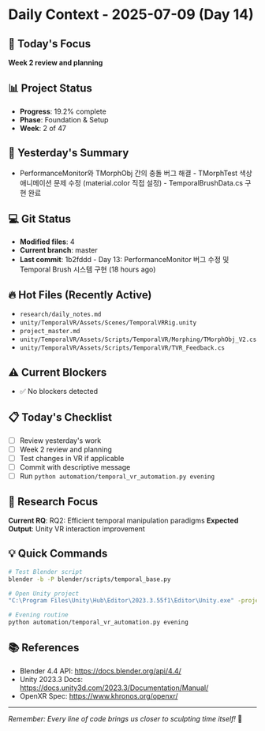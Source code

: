 # Daily Context - 2025-07-09 (Day 14)

## 🎯 Today's Focus
**Week 2 review and planning**

## 📊 Project Status
- **Progress**: 19.2% complete
- **Phase**: Foundation & Setup
- **Week**: 2 of 47

## 📝 Yesterday's Summary
- PerformanceMonitor와 TMorphObj 간의 충돌 버그 해결 - TMorphTest 색상 애니메이션 문제 수정 (material.color 직접 설정) - TemporalBrushData.cs 구현 완료

## 💻 Git Status
- **Modified files**: 4
- **Current branch**: master
- **Last commit**: 1b2fddd - Day 13: PerformanceMonitor 버그 수정 및 Temporal Brush 시스템 구현 (18 hours ago)

## 🔥 Hot Files (Recently Active)
- `research/daily_notes.md`
- `unity/TemporalVR/Assets/Scenes/TemporalVRRig.unity`
- `project_master.md`
- `unity/TemporalVR/Assets/Scripts/TemporalVR/Morphing/TMorphObj_V2.cs`
- `unity/TemporalVR/Assets/Scripts/TemporalVR/TVR_Feedback.cs`

## ⚠️ Current Blockers
- ✅ No blockers detected

## 📋 Today's Checklist
- [ ] Review yesterday's work
- [ ] Week 2 review and planning
- [ ] Test changes in VR if applicable  
- [ ] Commit with descriptive message
- [ ] Run `python automation/temporal_vr_automation.py evening`

## 🎯 Research Focus
**Current RQ**: RQ2: Efficient temporal manipulation paradigms
**Expected Output**: Unity VR interaction improvement

## 💡 Quick Commands
```bash
# Test Blender script
blender -b -P blender/scripts/temporal_base.py

# Open Unity project  
"C:\Program Files\Unity\Hub\Editor\2023.3.55f1\Editor\Unity.exe" -projectPath "unity\TemporalVR"

# Evening routine
python automation/temporal_vr_automation.py evening
```

## 📚 References
- Blender 4.4 API: https://docs.blender.org/api/4.4/
- Unity 2023.3 Docs: https://docs.unity3d.com/2023.3/Documentation/Manual/
- OpenXR Spec: https://www.khronos.org/openxr/

---
*Remember: Every line of code brings us closer to sculpting time itself!* 🚀
